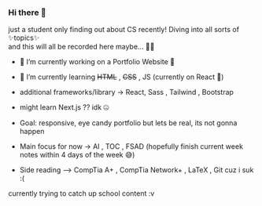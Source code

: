 ### Hi there 👋

just a student only finding out about CS recently! 
Diving into all sorts of ✨topics✨
<br>
and this will all be recorded here maybe... 😵‍💫


- 🔭 I’m currently working on a Portfolio Website 🔧
- 🌱 I’m currently learning  ~~HTML~~ , ~~CSS~~ , JS  (currently on React 🥳)
- additional frameworks/library -> React, Sass , Tailwind , Bootstrap
- might learn Next.js ?? idk 🤐
- Goal: responsive, eye candy portfolio but lets be real, its not gonna happen

- Main focus for now -> AI , TOC , FSAD 
(hopefully finish current week notes within 4 days of the week 😅)

- Side reading --> CompTia A+ , CompTia Network+ , LaTeX , Git cuz i suk :( 


currently trying to catch up school content :v 




<!--
**ArMorYeenR13/ArMorYeenR13** is a ✨ _special_ ✨ repository because its `README.md` (this file) appears on your GitHub profile.

Here are some ideas to get you started:

- 🔭 I’m currently working on ...
- 🌱 I’m currently learning ...
- 👯 I’m looking to collaborate on ...
- 🤔 I’m looking for help with ...
- 💬 Ask me about ...
- 📫 How to reach me: ...
- 😄 Pronouns: ...
- ⚡ Fun fact: ...
-->
